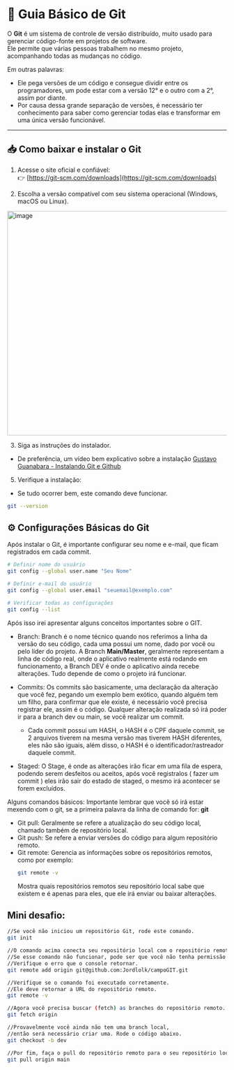 # 🌱 Guia Básico de Git

O **Git** é um sistema de controle de versão distribuído, muito usado para gerenciar código-fonte em projetos de software.  
Ele permite que várias pessoas trabalhem no mesmo projeto, acompanhando todas as mudanças no código.

Em outras palavras:
- Ele pega versões de um código e consegue dividir entre os programadores, um pode estar com a versão 12° e o outro com a 2°, assim por diante.
- Por causa dessa grande separação de versões, é necessário ter conhecimento para saber como gerenciar todas elas e transformar em uma única versão funcionável.

---

## 📥 Como baixar e instalar o Git

1. Acesse o site oficial e confiável:  
   👉 [https://git-scm.com/downloads](https://git-scm.com/downloads)

2. Escolha a versão compatível com seu sistema operacional (Windows, macOS ou Linux).

<img width="1322" height="514" alt="image" src="https://github.com/user-attachments/assets/d4bb7cc9-6fa3-414d-ab5c-39081042554a" />

3. Siga as instruções do instalador.
- De preferência, um vídeo bem explicativo sobre a instalação
[Gustavo Guanabara - Instalando Git e Github](https://youtu.be/NgWExh3bswg?si=3baPDZ6zOd1kO50g)
5. Verifique a instalação:
  - Se tudo ocorrer bem, este comando deve funcionar.
   ```bash
   git --version
   ````
## ⚙️ Configurações Básicas do Git

Após instalar o Git, é importante configurar seu nome e e-mail, que ficam registrados em cada commit.

```bash
# Definir nome do usuário
git config --global user.name "Seu Nome"

# Definir e-mail do usuário
git config --global user.email "seuemail@exemplo.com"

# Verificar todas as configurações
git config --list
````
Após isso irei apresentar alguns conceitos importantes sobre o GIT.

- Branch: Branch é o nome técnico quando nos referimos a linha da versão do seu código, cada uma possui um nome, dado por você ou pelo líder do projeto. A Branch **Main/Master**, geralmente representam a linha de código real, onde o aplicativo realmente está rodando em funcionamento, a Branch DEV é onde o aplicativo ainda recebe alterações. Tudo depende de como o projeto irá funcionar.

- Commits: Os commits são basicamente, uma declaração da alteração que você fez, pegando um exemplo bem exótico, quando alguém tem um filho, para confirmar que ele existe, é necessário você precisa registrar ele, assim é o código. Qualquer alteração realizada só irá poder ir para a branch dev ou main, se você realizar um commit.
   - Cada commit possui um HASH, o HASH é o CPF daquele commit, se 2 arquivos tiverem na mesma versão mas tiverem HASH diferentes, eles não são iguais, além disso, o HASH é o identificador/rastreador daquele commit.
- Staged: O Stage, é onde as alterações irão ficar em uma fila de espera, podendo serem desfeitos ou aceitos, após você registralos ( fazer um commit ) eles irão sair do estado de staged, o mesmo irá acontecer se forem excluídos.

Alguns comandos básicos:
 Importante lembrar que você só irá estar mexendo com o git, se a primeira palavra da linha de comando for: **git**
- Git pull: Geralmente se refere a atualização do seu código local, chamado também de repositório local.
- Git push: Se refere a enviar versões do código para algum repositório remoto.
- Git remote: Gerencia as informações sobre os repositórios remotos, como por exemplo:
  ````bash
  git remote -v
  ````
  Mostra quais repositórios remotos seu repositório local sabe que existem e é apenas para eles, que ele irá enviar ou baixar alterações.

## Mini desafio:
````bash
//Se você não iniciou um repositório Git, rode este comando.
git init

//O comando acima conecta seu repositório local com o repositório remoto.
//Se esse comando não funcionar, pode ser que você não tenha permissão para executá-lo. 
//Verifique o erro que o console retornar.
git remote add origin git@github.com:Jordlolk/campoGIT.git

//Verifique se o comando foi executado corretamente.
//Ele deve retornar a URL do repositório remoto.
git remote -v

//Agora você precisa buscar (fetch) as branches do repositório remoto.
git fetch origin

//Provavelmente você ainda não tem uma branch local, 
//então será necessário criar uma. Rode o código abaixo.
git checkout -b dev

//Por fim, faça o pull do repositório remoto para o seu repositório local usando este comando.
git pull origin main
````
